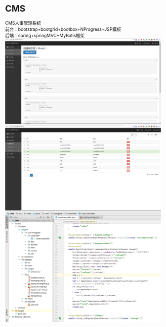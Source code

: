 # CMS
CMS人事管理系统<br />
前台：bootstrap+bootgrid+bootbox+NProgress+JSP模板<br />
后端：spring+springMVC+MyBatis框架
![image](https://github.com/PrideMe/CMS/blob/master/src/main/webapp/images/1.png)
![image](https://github.com/PrideMe/CMS/blob/master/src/main/webapp/images/2.png)
![image](https://github.com/PrideMe/CMS/blob/master/src/main/webapp/images/3.png)
